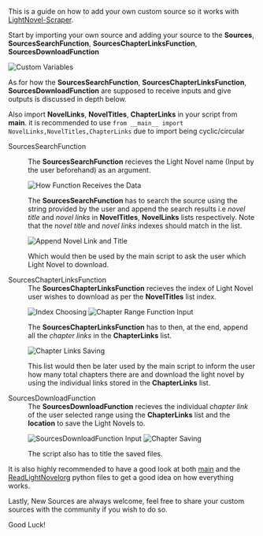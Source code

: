 This is a guide on how to add your own custom source so it works with [LightNovel-Scraper](https://github.com/CultistBear/Yet-Another-Scraper---LightNovel-Scraper).

Start by importing your own source and adding your source to the __Sources__, __SourcesSearchFunction__, __SourcesChapterLinksFunction__, __SourcesDownloadFunction__

![Custom Variables](https://user-images.githubusercontent.com/79724656/126852796-9c296bfb-8ef4-49e0-ba7a-bbc92e913fb8.PNG)

As for how the __SourcesSearchFunction__, __SourcesChapterLinksFunction__, __SourcesDownloadFunction__ are supposed to receive inputs and give outputs is discussed in depth below.

Also import __NovelLinks__, __NovelTitles__, __ChapterLinks__ in your script from __main__. it is recommended to use `from __main__ import NovelLinks,NovelTitles,ChapterLinks` due to import being cyclic/circular
<dl>
  <dt>SourcesSearchFunction</dt>
  <dd>
    
  The __SourcesSearchFunction__ recieves the Light Novel name (Input by the user beforehand) as an argument.

  ![How Function Receives the Data](https://user-images.githubusercontent.com/79724656/126853324-a13910dd-9757-4444-97fa-81a789b915d6.PNG)

  The <strong>SourcesSearchFunction</strong> has to search the source using the string provided by the user and append the search results i.e <i>novel title</i> and <i>novel links</i> in  <strong>NovelTitles</strong>, <strong>NovelLinks</strong> lists respectively.
  Note that the <i>novel title</i> and <i>novel links</i> indexes should match in the list.

  ![Append Novel Link and Title](https://user-images.githubusercontent.com/79724656/126853570-a51e4744-1705-4abe-8d7f-48761a3232cc.PNG)

  Which would then be used by the main script to ask the user which Light Novel to download.
  </dd>
</dl>

<dl>
  <dt>SourcesChapterLinksFunction</dt>
  <dd>
  The <strong>SourcesChapterLinksFunction</strong> recieves the index of Light Novel user wishes to download as per the <strong>NovelTitles</strong> list index.    

   ![Index Choosing](https://user-images.githubusercontent.com/79724656/126853705-96773ed6-402a-4e6f-9493-10f4f4f33f94.PNG)
   ![Chapter Range Function Input](https://user-images.githubusercontent.com/79724656/126853708-7a48c9c8-3f8a-4cfd-be84-57ad395d0483.PNG)

  The <strong>SourcesChapterLinksFunction</strong> has to then, at the end, append all the <i>chapter links</i> in the <strong>ChapterLinks</strong> list.

   ![Chapter Links Saving](https://user-images.githubusercontent.com/79724656/126854184-c0b88ade-ca07-4bc8-9006-4ca32963e294.PNG)
  
  This list would then be later used by the main script to inform the user how many total chapters there are and download the light novel by using the individual links stored in the <strong>ChapterLinks</strong> list.
  </dd>
  
<dl>
    <dt>SourcesDownloadFunction</dt>
    <dd>
  The <strong>SourcesDownloadFunction</strong> recieves the individual <i>chapter link</i> of the user selected range using the <strong>ChapterLinks</strong> list and the <strong>location</strong> to save the Light Novels to.
      

   ![SourcesDownloadFunction Input](https://user-images.githubusercontent.com/79724656/126854679-a22fd3d8-dd34-422c-8eb2-2c822b0d421a.PNG)
   ![Chapter Saving](https://user-images.githubusercontent.com/79724656/126854612-13f549d9-c8a2-4da6-9c75-8a9dc80359ec.PNG)

  The script also has to title the saved files.
    </dd>
</dl>

It is also highly recommended to have a good look at both [main](../master/main.py) and the [ReadLightNovelorg](../master/ReadLightNovelorg.py) python files to get a good idea on how everything works.

Lastly, New Sources are always welcome, feel free to share your custom sources with the community if you wish to do so.
  
Good Luck!
